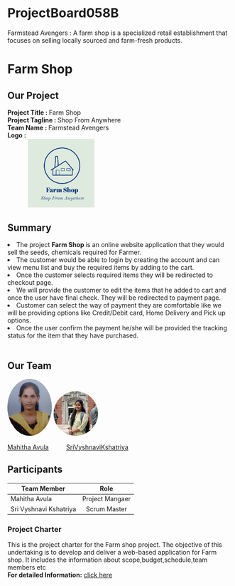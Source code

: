 # ProjectBoard058B
Farmstead Avengers  :  A farm shop is a specialized retail establishment that focuses on selling locally sourced and farm-fresh products.

# Farm Shop


## Our Project
   <strong>Project Title   :   </strong> Farm Shop<br>
   <strong>Project Tagline :   </strong>Shop From Anywhere<br>
   <strong>Team Name       :   </strong>Farmstead Avengers<br>
   <strong>Logo            : <br>
    &nbsp;&nbsp;&nbsp;&nbsp;&nbsp;&nbsp;&nbsp;&nbsp; &nbsp;&nbsp;&nbsp;&nbsp;  <img class='img-circle' src="images/logo.PNG" alt="drawing" width=150px  style="border-radius:10px width=50px" />   </strong><br>

## Summary

<li>The project <span style="font-weight:bold"> Farm Shop </span> is an online website application that they would sell the seeds, chemicals required for Farmer.</li>
<li>The customer would be able to login by creating the account and can view menu list and buy the required items by adding to the cart. </li>
<li>Once the customer selects required items they will be redirected to checkout page.</li>
<li>We will provide the customer to edit the items that he added to cart and once the user have final check. They will be redirected to payment page.</li>
<li>Customer can select the way of payment they are comfortable like we will be providing options like Credit/Debit card, Home Delivery and Pick up options.</li>
<li>Once the user confirm the payment he/she will be provided the tracking status for the item that they have purchased.</li>


<br>

    
## Our Team

<img class='img-circle' src="images/MahithaAvula.jpeg" alt="drawing" width="100" style="border-radius:70%" />  <img class='img-circle' src="images/SriVyshnaviKshatriya.jpg" alt="drawing" width="100" style="border-radius:50%" /> &nbsp; 
              




  [Mahitha Avula](https://github.com/MahithaAvula25) &nbsp;&nbsp;&nbsp;&nbsp;&nbsp;&nbsp;&nbsp;&nbsp; [SriVyshnaviKshatriya](https://github.com/SriVyshnaviKshatriya)             &nbsp;&nbsp;&nbsp;&nbsp;     




 
## Participants
|     Team Member          | Role              | 
 -------------             | :-------------:   |
| Mahitha Avula            | Project Mangaer   | 
| Sri Vyshnavi Kshatriya   | Scrum Master      | 


### Project Charter
This is the project charter for the Farm shop project. The objective of this undertaking is to develop and deliver a web-based application for Farm shop.
It includes the  information about scope,budget,schedule,team members etc
<br>
**For detailed Information:** [click here](https://github.com/MahithaAvula25/ProjectBoard058B/blob/main/project%20charter.md)



